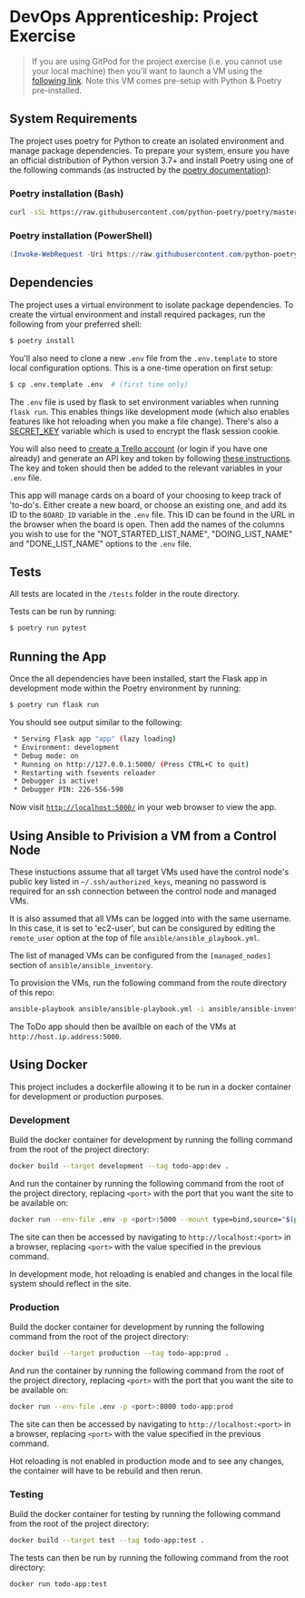# DevOps Apprenticeship: Project Exercise

> If you are using GitPod for the project exercise (i.e. you cannot use your local machine) then you'll want to launch a VM using the [following link](https://gitpod.io/#https://github.com/CorndelWithSoftwire/DevOps-Course-Starter). Note this VM comes pre-setup with Python & Poetry pre-installed.

## System Requirements

The project uses poetry for Python to create an isolated environment and manage package dependencies. To prepare your system, ensure you have an official distribution of Python version 3.7+ and install Poetry using one of the following commands (as instructed by the [poetry documentation](https://python-poetry.org/docs/#system-requirements)):

### Poetry installation (Bash)

```bash
curl -sSL https://raw.githubusercontent.com/python-poetry/poetry/master/install-poetry.py | python -
```

### Poetry installation (PowerShell)

```powershell
(Invoke-WebRequest -Uri https://raw.githubusercontent.com/python-poetry/poetry/master/install-poetry.py -UseBasicParsing).Content | python -
```

## Dependencies

The project uses a virtual environment to isolate package dependencies. To create the virtual environment and install required packages, run the following from your preferred shell:

```bash
$ poetry install
```

You'll also need to clone a new `.env` file from the `.env.template` to store local configuration options. This is a one-time operation on first setup:

```bash
$ cp .env.template .env  # (first time only)
```

The `.env` file is used by flask to set environment variables when running `flask run`. This enables things like development mode (which also enables features like hot reloading when you make a file change). There's also a [SECRET_KEY](https://flask.palletsprojects.com/en/1.1.x/config/#SECRET_KEY) variable which is used to encrypt the flask session cookie.

You will also need to [create a Trello account](https://trello.com/signup) (or login if you have one already) and generate an API key and token by following [these instructions](https://trello.com/app-key). The key and token should then be added to the relevant variables in your `.env` file.

This app will manage cards on a board of your choosing to keep track of 'to-do's. Either create a new board, or choose an existing one, and add its ID to the `BOARD_ID` variable in the `.env` file. This ID can be found in the URL in the browser when the board is open. Then add the names of the columns you wish to use for the "NOT_STARTED_LIST_NAME", "DOING_LIST_NAME" and "DONE_LIST_NAME" options to the `.env` file.  

## Tests

All tests are located in the `/tests` folder in the route directory.

Tests can be run by running:
```bash
$ poetry run pytest
```

## Running the App

Once the all dependencies have been installed, start the Flask app in development mode within the Poetry environment by running:
```bash
$ poetry run flask run
```

You should see output similar to the following:
```bash
 * Serving Flask app "app" (lazy loading)
 * Environment: development
 * Debug mode: on
 * Running on http://127.0.0.1:5000/ (Press CTRL+C to quit)
 * Restarting with fsevents reloader
 * Debugger is active!
 * Debugger PIN: 226-556-590
```
Now visit [`http://localhost:5000/`](http://localhost:5000/) in your web browser to view the app.

## Using Ansible to Privision a VM from a Control Node

These instuctions assume that all target VMs used have the control node's public key listed in `~/.ssh/authorized_keys`, meaning no password is required for an ssh connection between the control node and managed VMs.  

It is also assumed that all VMs can be logged into with the same username. In this case, it is set to 'ec2-user', but can be consigured by editing the `remote_user` option at the top of file `ansible/ansible_playbook.yml`.  

The list of managed VMs can be configured from the `[managed_nodes]` section of `ansible/ansible_inventory`.  

To provision the VMs, run the following command from the route directory of this repo:
```bash
ansible-playbook ansible/ansible-playbook.yml -i ansible/ansible-inventory
```

The ToDo app should then be availble on each of the VMs at `http://host.ip.address:5000`.

## Using Docker  

This project includes a dockerfile allowing it to be run in a docker container for development or production purposes.

### Development

Build the docker container for development by running the folling command from the root of the project directory:
```bash
docker build --target development --tag todo-app:dev .
```

And run the container by running the following command from the root of the project directory, replacing `<port>` with the port that you want the site to be available on:
```bash
docker run --env-file .env -p <port>:5000 --mount type=bind,source="$(pwd)"/todo_app,target=/app/todo_app todo-app:dev
```

The site can then be accessed by navigating to `http://localhost:<port>` in a browser, replacing `<port>` with the value specified in the previous command.

In development mode, hot reloading is enabled and changes in the local file system should reflect in the site.

### Production

Build the docker container for development by running the following command from the root of the project directory:
```bash
docker build --target production --tag todo-app:prod .
```

And run the container by running the following command from the root of the project directory, replacing `<port>` with the port that you want the site to be available on:
```bash
docker run --env-file .env -p <port>:8000 todo-app:prod
```

The site can then be accessed by navigating to `http://localhost:<port>` in a browser, replacing `<port>` with the value specified in the previous command.

Hot reloading is not enabled in production mode and to see any changes, the container will have to be rebuild and then rerun.

### Testing

Build the docker container for testing by running the following command from the root of the project directory:
```bash
docker build --target test --tag todo-app:test .
```

The tests can then be run by running the following command from the root directory:
```bash
docker run todo-app:test
```
